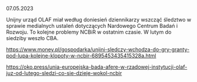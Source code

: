 07.05.2023

Unijny urząd OLAF miał według doniesień dziennikarzy wszcząć śledztwo w sprawie medialnych ustaleń dotyczących Nardowego Centrum Badań i Rozwoju. To kolejne problemy NCBiR w ostatnim czasie. W lutym do siedziby weszło CBA.

https://www.money.pl/gospodarka/unijni-sledczy-wchodza-do-gry-granty-pod-lupa-kolejne-klopoty-w-ncbir-6895453435415328a.html

https://oko.press/unia-europejska-bada-afere-w-rzadowej-instytucji-olaf-juz-od-lutego-sledzi-co-sie-dzieje-wokol-ncbir